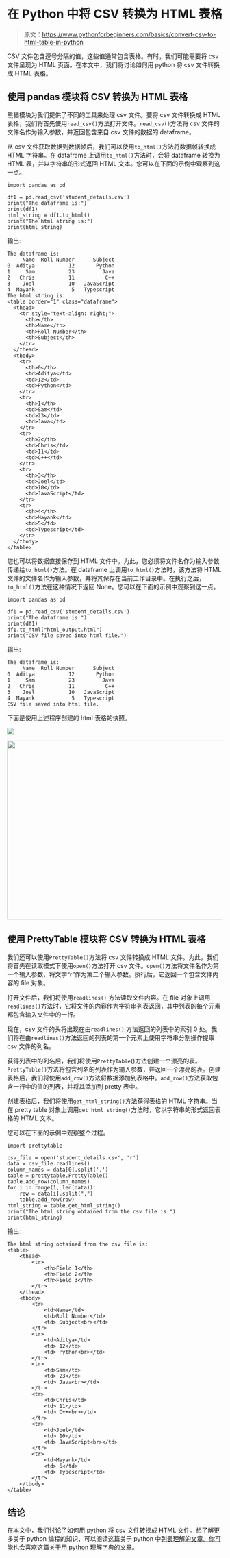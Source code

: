 # 在 Python 中将 CSV 转换为 HTML 表格

> 原文：<https://www.pythonforbeginners.com/basics/convert-csv-to-html-table-in-python>

CSV 文件包含逗号分隔的值，这些值通常包含表格。有时，我们可能需要将 csv 文件呈现为 HTML 页面。在本文中，我们将讨论如何用 python 将 csv 文件转换成 HTML 表格。

## 使用 pandas 模块将 CSV 转换为 HTML 表格

熊猫模块为我们提供了不同的工具来处理 csv 文件。要将 csv 文件转换成 HTML 表格，我们将首先使用`read_csv()`方法打开文件。`read_csv()`方法将 csv 文件的文件名作为输入参数，并返回包含来自 csv 文件的数据的 dataframe。

从 csv 文件获取数据到数据帧后，我们可以使用`to_html()`方法将数据帧转换成 HTML 字符串。在 dataframe 上调用`to_html()`方法时，会将 dataframe 转换为 HTML 表，并以字符串的形式返回 HTML 文本。您可以在下面的示例中观察到这一点。

```
import pandas as pd

df1 = pd.read_csv('student_details.csv')
print("The dataframe is:")
print(df1)
html_string = df1.to_html()
print("The html string is:")
print(html_string)
```

输出:

```
The dataframe is:
     Name  Roll Number      Subject
0  Aditya           12       Python
1     Sam           23         Java
2   Chris           11          C++
3    Joel           10   JavaScript
4  Mayank            5   Typescript
The html string is:
<table border="1" class="dataframe">
  <thead>
    <tr style="text-align: right;">
      <th></th>
      <th>Name</th>
      <th>Roll Number</th>
      <th>Subject</th>
    </tr>
  </thead>
  <tbody>
    <tr>
      <th>0</th>
      <td>Aditya</td>
      <td>12</td>
      <td>Python</td>
    </tr>
    <tr>
      <th>1</th>
      <td>Sam</td>
      <td>23</td>
      <td>Java</td>
    </tr>
    <tr>
      <th>2</th>
      <td>Chris</td>
      <td>11</td>
      <td>C++</td>
    </tr>
    <tr>
      <th>3</th>
      <td>Joel</td>
      <td>10</td>
      <td>JavaScript</td>
    </tr>
    <tr>
      <th>4</th>
      <td>Mayank</td>
      <td>5</td>
      <td>Typescript</td>
    </tr>
  </tbody>
</table>
```

您也可以将数据直接保存到 HTML 文件中。为此，您必须将文件名作为输入参数传递给`to_html()`方法。在 dataframe 上调用`to_html()`方法时，该方法将 HTML 文件的文件名作为输入参数，并将其保存在当前工作目录中。在执行之后，`to_html()`方法在这种情况下返回 None。您可以在下面的示例中观察到这一点。

```
import pandas as pd

df1 = pd.read_csv('student_details.csv')
print("The dataframe is:")
print(df1)
df1.to_html("html_output.html")
print("CSV file saved into html file.") 
```

输出:

```
The dataframe is:
     Name  Roll Number      Subject
0  Aditya           12       Python
1     Sam           23         Java
2   Chris           11          C++
3    Joel           10   JavaScript
4  Mayank            5   Typescript
CSV file saved into html file.
```

下面是使用上述程序创建的 html 表格的快照。

![](img/d82b572d8de9c4b4d9045cefac107f86.png)

<noscript><img src="img/5d2499576ba5e65a47aeefb3f1712dde.png" alt="" class="wp-image-10273" width="558" height="418" srcset="https://www.pythonforbeginners.com/wp-content/uploads/Screenshot-from-2022-03-07-11-22-24.png 507w, https://www.pythonforbeginners.com/wp-content/uploads/Screenshot-from-2022-03-07-11-22-24-300x225.png 300w" sizes="(max-width: 558px) 100vw, 558px" data-original-src="https://www.pythonforbeginners.com/wp-content/uploads/Screenshot-from-2022-03-07-11-22-24.png"/></noscript>

## 使用 PrettyTable 模块将 CSV 转换为 HTML 表格

我们还可以使用`PrettyTable()`方法将 csv 文件转换成 HTML 文件。为此，我们将首先在读取模式下使用`open()`方法打开 csv 文件。`open()`方法将文件名作为第一个输入参数，将文字“r”作为第二个输入参数。执行后，它返回一个包含文件内容的 file 对象。

打开文件后，我们将使用`readlines()` 方法读取文件内容。在 file 对象上调用`readlines()`方法时，它将文件的内容作为字符串列表返回，其中列表的每个元素都包含输入文件中的一行。

现在，csv 文件的头将出现在由`readlines()` 方法返回的列表中的索引 0 处。我们将在由`readlines()`方法返回的列表的第一个元素上使用字符串分割操作提取 csv 文件的列名。

获得列表中的列名后，我们将使用`PrettyTable`()方法创建一个漂亮的表。`PrettyTable()`方法将包含列名的列表作为输入参数，并返回一个漂亮的表。创建表格后，我们将使用`add_row()`方法将数据添加到表格中。`add_row()`方法获取包含一行中的值的列表，并将其添加到 pretty 表中。

创建表格后，我们将使用`get_html_string()`方法获得表格的 HTML 字符串。当在 pretty table 对象上调用`get_html_string()`方法时，它以字符串的形式返回表格的 HTML 文本。

您可以在下面的示例中观察整个过程。

```
import prettytable

csv_file = open('student_details.csv', 'r')
data = csv_file.readlines()
column_names = data[0].split(',')
table = prettytable.PrettyTable()
table.add_row(column_names)
for i in range(1, len(data)):
    row = data[i].split(",")
    table.add_row(row)
html_string = table.get_html_string()
print("The html string obtained from the csv file is:")
print(html_string)
```

输出:

```
The html string obtained from the csv file is:
<table>
    <thead>
        <tr>
            <th>Field 1</th>
            <th>Field 2</th>
            <th>Field 3</th>
        </tr>
    </thead>
    <tbody>
        <tr>
            <td>Name</td>
            <td>Roll Number</td>
            <td> Subject<br></td>
        </tr>
        <tr>
            <td>Aditya</td>
            <td> 12</td>
            <td> Python<br></td>
        </tr>
        <tr>
            <td>Sam</td>
            <td> 23</td>
            <td> Java<br></td>
        </tr>
        <tr>
            <td>Chris</td>
            <td> 11</td>
            <td> C++<br></td>
        </tr>
        <tr>
            <td>Joel</td>
            <td> 10</td>
            <td> JavaScript<br></td>
        </tr>
        <tr>
            <td>Mayank</td>
            <td> 5</td>
            <td> Typescript</td>
        </tr>
    </tbody>
</table> 
```

## 结论

在本文中，我们讨论了如何用 python 将 csv 文件转换成 HTML 文件。想了解更多关于 python 编程的知识，可以阅读这篇关于 python 中[列表理解的文章。你可能也会喜欢这篇关于用 python](https://www.pythonforbeginners.com/basics/list-comprehensions-in-python) 理解[字典的文章。](https://www.pythonforbeginners.com/dictionary/dictionary-comprehension-in-python)